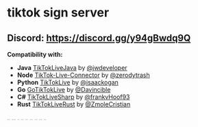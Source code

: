 # tiktok sign server
             
## Discord: <a href="https://discord.gg/y94gBwdq9Q">https://discord.gg/y94gBwdq9Q</a>
 
<b>Compatibility with:</b>
- **Java** [TikTokLiveJava](https://github.com/jwdeveloper/TikTokLiveJava) by [@jwdeveloper](https://github.com/jwdeveloper)
- **Node** [TikTok-Live-Connector](https://github.com/isaackogan/TikTok-Live-Connector) by [@zerodytrash](https://github.com/zerodytrash)
- **Python** [TikTokLive](https://github.com/isaackogan/TikTokLive) by [@isaackogan](https://github.com/isaackogan)
- **Go** [GoTikTokLive](https://github.com/Davincible/gotiktoklive) by [@Davincible](https://github.com/Davincible)
- **C#** [TikTokLiveSharp](https://github.com/frankvHoof93/TikTokLiveSharp) by [@frankvHoof93](https://github.com/frankvHoof93)
- **Rust** [TikTokLiveRust](https://github.com/jwdeveloper/TikTokLiveRust) by [@ZmoleCristian](https://github.com/jwdeveloper/TikTokLiveRust)
 
<span style="font-size:1px">tiktok live java</span>
<span style="font-size:1px">tiktok live connector</span>
<span style="font-size:1px">tiktok live</span>
<span style="font-size:1px">go tiktok live</span>
<span style="font-size:1px">tiktok live rust</span>
<span style="font-size:1px">tiktok mstoken</span>
<span style="font-size:1px">tiktok x-gnarly</span>
<span style="font-size:1px">tiktok x-bogus</span>
<span style="font-size:1px">eulerstream</span>
